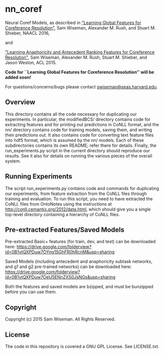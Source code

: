 # nn_coref
Neural Coref Models, as described in 
["Learning Global Features for Coreference Resolution"](http://nlp.seas.harvard.edu/papers/corefmain.pdf), Sam Wiseman, Alexander M. Rush, and Stuart M. Shieber, NAACL 2016,

and

["Learning Anaphoricity and Antecedent Ranking Features for Coreference Resolution"](http://people.seas.harvard.edu/~srush/acl15.pdf), Sam Wiseman, Alexander M. Rush, Stuart M. Shieber, and Jason Weston, ACL 2015.

**Code for ``Learning Global Features for Coreference Resolution'' will be added soon!**

For questions/concerns/bugs please contact swiseman@seas.harvard.edu.


## Overview

This directory contains all the code necessary for duplicating our experiments. In particular, the modifiedBCS/ directory contains code for extracting features and for printing out predictions in CoNLL format, and the nn/ directory contains code for training models, saving them, and writing their predictions out. It also contains code for converting text feature files into hdf5 format, which is assumed by the nn/ models. Each of these subdirectories contains its own README; refer there for details. Finally, the run_experiments.py script in the current directory should reproduce our results. See it also for details on running the various pieces of the overall system. 

## Running Experiments
The script run_experiments.py contains code and commands for duplicating our experiments, from feature extraction from the CoNLL files through training and evaluation. To run this script, you need to have extracted the CoNLL files from OntoNotes using the instructions at http://conll.cemantix.org/2012/data.html, which should give you a single top-level directory containing a hierarchy of CoNLL files.

## Pre-extracted Features/Saved Models
Pre-extracted Basic+ features (for train, dev, and test) can be downloaded here: https://drive.google.com/folderview?id=0B1ytQXPDuw7OYng1SGhFR0hRcnM&usp=sharing

Saved Models (including antecedent and anaphoricity subtask networks, and g1 and g2 pre-trained networks) can be downloaded here: https://drive.google.com/folderview?id=0B1ytQXPDuw7OeU5ENnZXS0JsNGs&usp=sharing

Both the features and saved models are bzipped, and must be bunzipped before you can use them.

## Copyright
Copyright (c) 2015 Sam Wiseman. All Rights Reserved.

## License
The code in this repository is covered a GNU GPL License. See LICENSE.txt.

